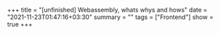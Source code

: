 +++
title = "[unfinished] Webassembly, whats whys and hows"
date = "2021-11-23T01:47:16+03:30"
summary = ""
tags = ["Frontend"]
show = true
+++
